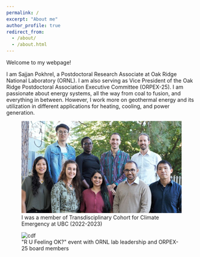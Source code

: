 ```yaml
---
permalink: /
excerpt: "About me"
author_profile: true
redirect_from: 
  - /about/
  - /about.html
---
```


Welcome to my webpage!

<div class="small-intro">

I am Sajjan Pokhrel, a Postdoctoral Research Associate at Oak Ridge National Laboratory (ORNL). I am also serving as Vice President of the Oak Ridge Postdoctoral Association Executive Committee (ORPEX-25). I am passionate about energy systems, all the way from coal to fusion, and everything in between. However, I work more on geothermal energy and its utilization in different applications for heating, cooling, and power generation.

</div>

<div class="swiper">
  <div class="swiper-wrapper">
    <div class="swiper-slide">
      <figure>
        <img src="/images/img1.jpg" alt="abc">
        <figcaption>I was a member of Transdisciplinary Cohort for Climate Emergency at UBC (2022-2023)</figcaption>
      </figure>
    </div>
    <div class="swiper-slide">
      <figure>
        <img src="/images/img2.jpg" alt="cdf">
        <figcaption>"R U Feeling OK?" event with ORNL lab leadership and ORPEX-25 board members</figcaption>
      </figure>
    </div>
    <!-- add more slides here -->
  </div>
  <div class="swiper-pagination"></div>
</div>